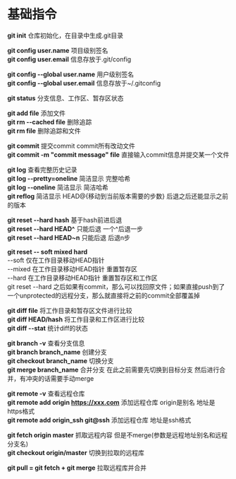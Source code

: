# 基础指令
**git init** 仓库初始化，在目录中生成.git目录  
 
**git config user.name** 项目级别签名  
**git config user.email** 信息存放于.git/config  

**git config --global user.name** 用户级别签名  
**git config --global user.email** 信息存放于~/.gitconfig  

**git status** 分支信息、工作区、暂存区状态  

**git add file** 添加文件  
**git rm --cached file** 删除追踪  
**git rm file** 删除追踪和文件  

**git commit** 提交commit commit所有改动文件  
**git commit -m "commit message" file** 直接输入commit信息并提交某一个文件  

**git log** 查看完整历史记录  
**git log --pretty=oneline** 简洁显示 完整哈希  
**git log --oneline** 简洁显示 简洁哈希  
**git reflog** 简洁显示 HEAD@{移动到当前版本需要的步数} 后退之后还能显示之前的版本  

**git reset --hard hash** 基于hash前进后退  
**git reset --hard HEAD^** 只能后退 一个^后退一步  
**git reset --hard HEAD~n** 只能后退 后退n步  

**git reset -- soft mixed hard**  
--soft 仅在工作目录移动HEAD指针  
--mixed 在工作目录移动HEAD指针 重置暂存区  
--hard 在工作目录移动HEAD指针 重置暂存区和工作区  
git reset --hard 之后如果有commit，那么可以找回原文件；如果直接push到了一个unprotected的远程分支，那么就直接将之前的commit全部覆盖掉  

**git diff file** 将工作目录和暂存区文件进行比较  
**git diff HEAD/hash** 将工作目录和工作区进行比较  
**git diff --stat** 统计diff的状态  

**git branch -v** 查看分支信息  
**git branch branch_name** 创建分支  
**git checkout branch_name** 切换分支  
**git merge branch_name** 合并分支 在此之前需要先切换到目标分支 然后进行合并，有冲突的话需要手动merge  

**git remote -v** 查看远程仓库  
**git remote add origin https://xxx.com** 添加远程仓库 origin是别名 地址是https格式  
**git remote add origin_ssh git@ssh** 添加远程仓库 地址是ssh格式  

**git fetch origin master** 抓取远程内容 但是不merge(参数是远程地址别名和远程分支名)  
**git checkout origin/master** 切换到拉取的远程库  

**git pull = git fetch + git merge** 拉取远程库并合并  
